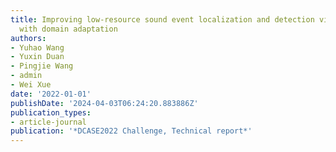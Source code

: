 ```yaml
---
title: Improving low-resource sound event localization and detection via active learning
  with domain adaptation
authors:
- Yuhao Wang
- Yuxin Duan
- Pingjie Wang
- admin
- Wei Xue
date: '2022-01-01'
publishDate: '2024-04-03T06:24:20.883886Z'
publication_types:
- article-journal
publication: '*DCASE2022 Challenge, Technical report*'
---
```

